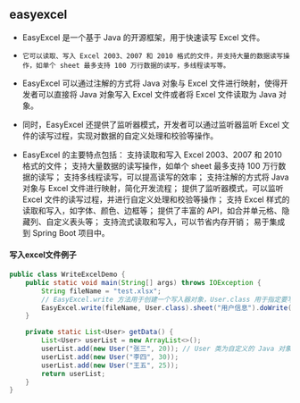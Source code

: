 ## easyexcel
* EasyExcel 是一个基于 Java 的开源框架，用于快速读写 Excel 文件。
* `它可以读取、写入 Excel 2003、2007 和 2010 格式的文件，并支持大量的数据读写操作，如单个 sheet 最多支持 100 万行数据的读写，多线程读写等。`

* EasyExcel 可以通过注解的方式将 Java 对象与 Excel 文件进行映射，使得开发者可以直接将 Java 对象写入 Excel 文件或者将 Excel 文件读取为 Java 对象。
* 同时，EasyExcel 还提供了监听器模式，开发者可以通过监听器监听 Excel 文件的读写过程，实现对数据的自定义处理和校验等操作。

* EasyExcel 的主要特点包括：
  支持读取和写入 Excel 2003、2007 和 2010 格式的文件；
  支持大量数据的读写操作，如单个 sheet 最多支持 100 万行数据的读写；
  支持多线程读写，可以提高读写的效率；
  支持注解的方式将 Java 对象与 Excel 文件进行映射，简化开发流程；
  提供了监听器模式，可以监听 Excel 文件的读写过程，并进行自定义处理和校验等操作；
  支持 Excel 样式的读取和写入，如字体、颜色、边框等；
  提供了丰富的 API，如合并单元格、隐藏列、自定义表头等；
  支持流式读取和写入，可以节省内存开销；
  易于集成到 Spring Boot 项目中。

#### 写入excel文件例子
```java
public class WriteExcelDemo {
    public static void main(String[] args) throws IOException {
        String fileName = "test.xlsx";
        // EasyExcel.write 方法用于创建一个写入器对象，User.class 用于指定要写入的数据类型
        EasyExcel.write(fileName, User.class).sheet("用户信息").doWrite(getData());
    }

    private static List<User> getData() {
        List<User> userList = new ArrayList<>();
        userList.add(new User("张三", 20)); // User 类为自定义的 Java 对象，表示用户信息
        userList.add(new User("李四", 30));
        userList.add(new User("王五", 25));
        return userList;
    }
}
```









